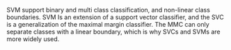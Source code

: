 SVM support binary and multi class classification, and non-linear class boundaries. SVM Is an extension of a support vector classifier, and the SVC is a generalization of the maximal margin classifier. The MMC can only separate classes with a linear boundary, which is why SVCs and SVMs are more widely used. 